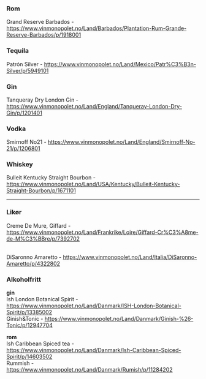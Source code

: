 ### Rom
Grand Reserve Barbados - https://www.vinmonopolet.no/Land/Barbados/Plantation-Rum-Grande-Reserve-Barbados/p/1918001

### Tequila
Patrón Silver - https://www.vinmonopolet.no/Land/Mexico/Patr%C3%B3n-Silver/p/5949101

### Gin
Tanqueray Dry London Gin - https://www.vinmonopolet.no/Land/England/Tanqueray-London-Dry-Gin/p/1201401

### Vodka
Smirnoff No21 - https://www.vinmonopolet.no/Land/England/Smirnoff-No-21/p/1206801

### Whiskey
Bulleit Kentucky Straight Bourbon - https://www.vinmonopolet.no/Land/USA/Kentucky/Bulleit-Kentucky-Straight-Bourbon/p/1671101

---

### Likør

Creme De Mure, Giffard - https://www.vinmonopolet.no/Land/Frankrike/Loire/Giffard-Cr%C3%A8me-de-M%C3%BBre/p/7392702

<br>DiSaronno Amaretto - https://www.vinmonopolet.no/Land/Italia/DiSaronno-Amaretto/p/4322802

### Alkoholfritt

**gin**
<br>Ish London Botanical Spirit - https://www.vinmonopolet.no/Land/Danmark/ISH-London-Botanical-Spirit/p/13385002 
<br>Ginish&Tonic - https://www.vinmonopolet.no/Land/Danmark/Ginish-%26-Tonic/p/12947704

**rom**
<br>Ish Caribbean Spiced tea - https://www.vinmonopolet.no/Land/Danmark/Ish-Caribbean-Spiced-Spirit/p/14603502
<br>Rummish - https://www.vinmonopolet.no/Land/Danmark/Rumish/p/11284202